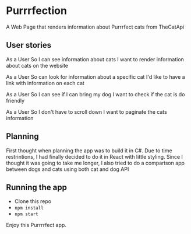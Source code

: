 # Purrrfection

A Web Page that renders information about Purrrfect cats from TheCatApi

## User stories

As a User
So I can see information about cats
I want to render information about cats on the website

As a User
So can look for information about a specific cat
I'd like to have a link with information on each cat

As a User
So I can see if I can bring my dog
I want to check if the cat is do friendly

As a User
So I don't have to scroll down
I want to paginate the cats information

## Planning

First thought when planning the app was to build it in C#.
Due to time restrintions, I had finally decided to do it in React with little styling.
Since I thought it was going to take me longer, I also tried to do a comparison app between dogs and cats using both cat and dog API

## Running the app

- Clone this repo
- `npm install`
- `npm start`

Enjoy this Purrrrfect app.
